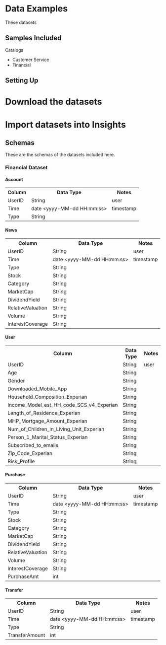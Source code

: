 Data Examples
=============

These datasets 

Samples Included
----------------

Catalogs

- Customer Service
- Financial

Setting Up
----------

# Download the datasets
# Import datasets into Insights

Schemas
-------

These are the schemas of the datasets included here.

### Financial Dataset

#### Account

<table>
    <tr>
        <th>Column</th>
        <th>Data Type</th>
        <th>Notes</th>
    </tr>
    <tr>
        <td>UserID</td>
        <td>String</td>
        <td>user</td>
    </tr>
    <tr>
        <td>Time</td>
        <td>date &lt;yyyy-MM-dd HH:mm:ss></td>
        <td>timestamp</td>
    </tr>
    <tr>
        <td>Type</td>
        <td>String</td>
        <td></td>
    </tr>
</table>

#### News

<table>
    <tr>
        <th>Column</th>
        <th>Data Type</th>
        <th>Notes</th>
    </tr>
    <tr>
        <td>UserID</td>
        <td>String</td>
        <td>user</td>
    </tr>
    <tr>
        <td>Time</td>
        <td>date &lt;yyyy-MM-dd HH:mm:ss></td>
        <td>timestamp</td>
    </tr>
    <tr>
        <td>Type</td>
        <td>String</td>
        <td></td>
    </tr>
    <tr>
        <td>Stock</td>
        <td>String</td>
        <td></td>
    </tr>
    <tr>
        <td>Category</td>
        <td>String</td>
        <td></td>
    </tr>
    <tr>
        <td>MarketCap</td>
        <td>String</td>
        <td></td>
    </tr>
    <tr>
        <td>DividendYield</td>
        <td>String</td>
        <td></td>
    </tr>
    <tr>
        <td>RelativeValuation</td>
        <td>String</td>
        <td></td>
    </tr>
    <tr>
        <td>Volume</td>
        <td>String</td>
        <td></td>
    </tr>
    <tr>
        <td>InterestCoverage</td>
        <td>String</td>
        <td></td>
    </tr>
</table>

#### User

<table>
    <tr>
        <th>Column</th>
        <th>Data Type</th>
        <th>Notes</th>
    </tr>
    <tr>
        <td>UserID</td>
        <td>String</td>
        <td>user</td>
    </tr>
    <tr>
        <td>Age</td>
        <td>String</td>
        <td></td>
    </tr>
    <tr>
        <td>Gender</td>
        <td>String</td>
        <td></td>
    </tr>
    <tr>
        <td>Downloaded_Mobile_App</td>
        <td>String</td>
        <td></td>
    </tr>
    <tr>
        <td>Household_Composition_Experian</td>
        <td>String</td>
        <td></td>
    </tr>
    <tr>
        <td>Income_Model_est_HH_code_SCS_v4_Experian</td>
        <td>String</td>
        <td></td>
    </tr>
    <tr>
        <td>Length_of_Residence_Experian</td>
        <td>String</td>
        <td></td>
    </tr>
    <tr>
        <td>MHP_Mortgage_Amount_Experian</td>
        <td>String</td>
        <td></td>
    </tr>
    <tr>
        <td>Num_of_Children_in_Living_Unit_Experian</td>
        <td>String</td>
        <td></td>
    </tr>
    <tr>
        <td>Person_1_Marital_Status_Experian</td>
        <td>String</td>
        <td></td>
    </tr>
    <tr>
        <td>Subscribed_to_emails</td>
        <td>String</td>
        <td></td>
    </tr>
    <tr>
        <td>Zip_Code_Experian</td>
        <td>String</td>
        <td></td>
    </tr>
    <tr>
        <td>Risk_Profile</td>
        <td>String</td>
        <td></td>
    </tr>
</table>

#### Purchase

<table>
    <tr>
        <th>Column</th>
        <th>Data Type</th>
        <th>Notes</th>
    </tr>
    <tr>
        <td>UserID</td>
        <td>String</td>
        <td>user</td>
    </tr>
    <tr>
        <td>Time</td>
        <td>date &lt;yyyy-MM-dd HH:mm:ss></td>
        <td>timestamp</td>
    </tr>
    <tr>
        <td>Type</td>
        <td>String</td>
        <td></td>
    </tr>
    <tr>
        <td>Stock</td>
        <td>String</td>
        <td></td>
    </tr>
    <tr>
        <td>Category</td>
        <td>String</td>
        <td></td>
    </tr>
    <tr>
        <td>MarketCap</td>
        <td>String</td>
        <td></td>
    </tr>
    <tr>
        <td>DividendYield</td>
        <td>String</td>
        <td></td>
    </tr>
    <tr>
        <td>RelativeValuation</td>
        <td>String</td>
        <td></td>
    </tr>
    <tr>
        <td>Volume</td>
        <td>String</td>
        <td></td>
    </tr>
    <tr>
        <td>InterestCoverage</td>
        <td>String</td>
        <td></td>
    </tr>
    <tr>
        <td>PurchaseAmt</td>
        <td>int</td>
        <td></td>
    </tr>
</table>

#### Transfer

<table>
    <tr>
        <th>Column</th>
        <th>Data Type</th>
        <th>Notes</th>
    </tr>
    <tr>
        <td>UserID</td>
        <td>String</td>
        <td>user</td>
    </tr>
    <tr>
        <td>Time</td>
        <td>date &lt;yyyy-MM-dd HH:mm:ss></td>
        <td>timestamp</td>
    </tr>
    <tr>
        <td>Type</td>
        <td>String</td>
        <td></td>
    </tr>
    <tr>
        <td>TransferAmount</td>
        <td>int</td>
        <td></td>
    </tr>
</table>
